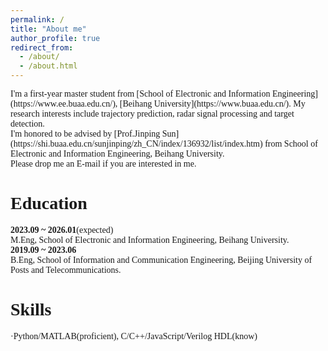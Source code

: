 ```yaml
---
permalink: /
title: "About me"
author_profile: true
redirect_from: 
  - /about/
  - /about.html
---
```

<font face='Times New Roman'>
I'm a first-year master student from [School of Electronic and Information Engineering](https://www.ee.buaa.edu.cn/), [Beihang University](https://www.buaa.edu.cn/). My research interests include trajectory prediction, radar signal processing and target detection.<br/>
I'm honored to be advised by [Prof.Jinping Sun](https://shi.buaa.edu.cn/sunjinping/zh_CN/index/136932/list/index.htm) from School of Electronic and Information Engineering, Beihang University.<br/>
Please drop me an E-mail if you are interested in me.

Education
======
**2023.09 ~ 2026.01**(expected)<br/>
M.Eng, School of Electronic and Information Engineering, Beihang University.<br/>
**2019.09 ~ 2023.06**<br/>
B.Eng, School of Information and Communication Engineering, Beijing University of Posts and Telecommunications.

Skills
======
·Python/MATLAB(proficient), C/C++/JavaScript/Verilog HDL(know)
</font>
